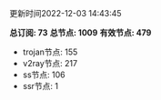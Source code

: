 更新时间2022-12-03 14:43:45

**总订阅: 73**
**总节点: 1009**
**有效节点: 479**
- trojan节点: 155
- v2ray节点: 217
- ss节点: 106
- ssr节点: 1
